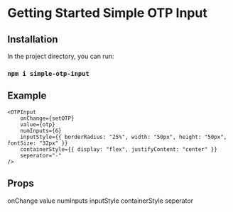 # Getting Started Simple OTP Input

## Installation

In the project directory, you can run:

### `npm i simple-otp-input`

## Example

    <OTPInput
        onChange={setOTP}
        value={otp}
        numInputs={6}
        inputStyle={{ borderRadius: "25%", width: "50px", height: "50px", fontSize: "32px" }}
        containerStyle={{ display: "flex", justifyContent: "center" }}
        seperator="-"
    />

## Props

onChange
value
numInputs
inputStyle
containerStyle
seperator
